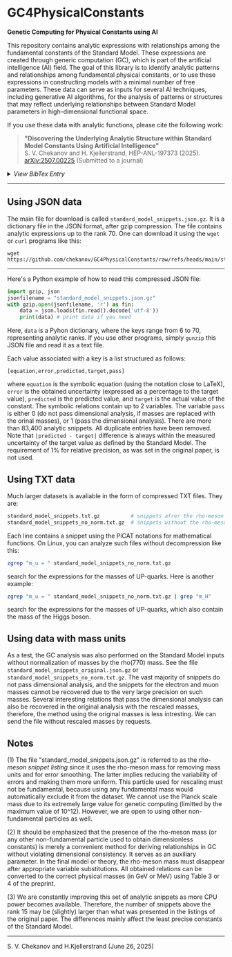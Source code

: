 # GC4PhysicalConstants

**Genetic Computing for Physical Constants using AI**

This repository contains analytic expressions with relationships among the fundamental constants of the Standard Model. These expressions are created through generic computation (GC), which is part of the artificial intelligence (AI) field. The goal of this library is to identify analytic patterns and relationships among fundamental physical constants, or to use these expressions in constructing models with a minimal number of free parameters. These data can serve as inputs for several AI techniques, including generative AI algorithms, for the analysis of patterns or structures that may reflect underlying relationships between Standard Model parameters in high-dimensional functional space.

If you use these data with analytic functions, please cite the following work:

> **"Discovering the Underlying Analytic Structure within Standard Model Constants Using Artificial Intelligence"**  
> S. V. Chekanov and H. Kjellerstrand, HEP-ANL-197373 (2025).  
> [arXiv:2507.00225](https://arxiv.org/abs/2507.00225) (Submitted to a journal)

<details>
  <summary><i>View BibTex Entry</i></summary>

```bibtex
@article{Chekanov:2025wzw,
    author = "Chekanov, S. V. and Kjellerstrand, H.",
    title = "{Discovering the underlying analytic structure
    within Standard Model constants using artificial intelligence}",
    eprint = "2507.00225",
    archivePrefix = "arXiv",
    primaryClass = "hep-ph",
    reportNumber = "HEP-ANL-197373",
    month = "6",
    year = "2025"
}
```
</details>

---

## Using JSON data

The main file for download is called ```standard_model_snippets.json.gz```. It is a dictionary file in the JSON format, after gzip compression. 
The file contains analytic expressions up to the rank 70. One can download it using  the ```wget``` or ```curl``` programs like this:

```
wget https://github.com/chekanov/GC4PhysicalConstants/raw/refs/heads/main/standard_model_snippets.json.gz
```

---

Here's a Python example of how to read this compressed JSON file:

```python
import gzip, json
jsonfilename = "standard_model_snippets.json.gz"
with gzip.open(jsonfilename, 'r') as fin:
    data = json.loads(fin.read().decode('utf-8'))
    print(data) # print data if you need
```
Here, ```data``` is a Pyhon dictionary, where the keys range from 6 to 70, representing analytic ranks. If you use other programs, simply ```gunzip``` this JSON file and read it as a text file.

Each value associated with a key is a list structured as follows:

```
[equation,error,predicted,target,pass]
```
where ```equation``` is the symbolic equation (using the notation close to LaTeX), ```error``` is the obtained uncertainty (expressed as a percentage to the target value), ```predicted``` is the predicted value, and 
```target``` is the actual value of the constant. The symbolic relations contain up to 2 variables. The variable ```pass``` is either 0 (do not pass dimensional analysis, if masses are replaced with the orinal masses), or 1  (pass the dimensional analysis). There are more than 83,400 analytic snippets. All duplicate entries have been removed. Note that  ```|predicted - target|``` difference is always within the measured uncertainty of the target value as defined by the Standard Model. The requirement of 1% for relative precision, as was set in the original paper, is not used.

## Using TXT data

Much larger datasets is avaliable in the form of compressed TXT files. They are:

``` python
standard_model_snippets.txt.gz          # snippets afrer the rho-meson re-scaling
standard_model_snippets_no_norm.txt.gz  # snippets without the rho-meson re-scaling
```
Each line contains a snippet using the PiCAT notations for mathematical functions. On Linux, you can analyze such files without decompression like this:

``` bash
zgrep "m_u = " standard_model_snippets_no_norm.txt.gz
```
search for the expressions for the masses of UP-quarks. Here is another example:

``` bash
zgrep "m_u = " standard_model_snippets_no_norm.txt.gz | grep "m_H"
```
search for the expressions for the masses of UP-quarks, which also contain the mass of the Higgs boson.


## Using data with mass units

As a test, the GC analysis was also performed on the Standard Model inputs without normalization of masses by the rho(770) mass. See the file ```standard_model_snippets_original.json.gz``` or ```standard_model_snippets_no_norm.txt.gz```. The vast majority of snippets do not pass dimensional analysis, and the snippets for the electron and muon masses cannot be recovered due to the very large precision on such masses. Several interesting relations that pass the dimensional analysis can also be recovered in the original analysis with the rescaled masses, therefore, the method using the original masses is less intresting. We can send the file without rescaled masses by requests.

## Notes

(1) The file "standard_model_snippets.json.gz" is referred to as the *rho-meson snippet listing* since it uses the rho-meson mass for removing mass units and for error smoothing. The latter implies reducing the variability of errors and making them more uniform. This particle used for rescaling must not be fundamental, because using any fundamental mass would automatically exclude it from the dataset. We cannot use the Planck scale mass due to its extremely large value for genetic computing (limitted by the maximum value of 10^12). However, we are open to using other non-fundamental particles as well.

(2) It should be emphasized that the presence of the rho-meson mass (or any other non-fundamental particle used to obtain dimensionless constants) is merely a convenient method for deriving relationships in GC without violating dimensional consistency. It serves as an auxiliary parameter. In the final model or theory, the rho-meson mass must disappear after appropriate variable substitutions. All obtained relations can be converted to the correct physical masses (in GeV or MeV) using Table 3 or 4 of the preprint.

(3) We are constantly improving this set of analytic snippets as more CPU power becomes available. Therefore, the number of snippets above the rank 15 may be (slightly) larger than what was presented in the listings of the original paper. The differences mainly affect the least precise constants of the Standard Model.

---

S. V. Chekanov and H.Kjellerstrand (June 26, 2025)

